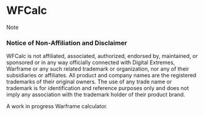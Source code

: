 # WFCalc

> [!NOTE]
> ### Notice of Non-Affiliation and Disclaimer
> WFCalc is not affiliated, associated, authorized, endorsed by, maintained, or
> sponsored or in any way officially connected with Digital Extremes, Warframe
> or any such related trademark or organization, nor any of their subsidiaries
> or affiliates. All product and company names are the registered trademarks of
> their original owners. The use of any trade name or trademark is for
> identification and reference purposes only and does not imply any association
> with the trademark holder of their product brand.

A work in progress Warframe calculator.
